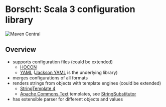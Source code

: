 # Borscht: Scala 3 configuration library

![Maven Central](https://maven-badges.herokuapp.com/maven-central/io.h8.borscht/borscht-core_3/badge.svg)

## Overview
  * supports configuration files (could be extended)
    * [HOCON](https://github.com/lightbend/config/blob/main/README.md)
    * [YAML](https://yaml.org/) ([Jackson YAML](https://github.com/FasterXML/jackson-dataformats-text/tree/master/yaml) is the underlying library)
  * merges configurations of all formats
  * renders strings from objects with template engines (could be extended)
    * [StringTemplate 4](https://www.stringtemplate.org/)
    * [Apache Commons Text](https://commons.apache.org/proper/commons-text/userguide.html) templates, see [StringSubstitutor](http://commons.apache.org/proper/commons-text/apidocs/org/apache/commons/text/StringSubstitutor.html)
  * has extensible parser for different objects and values
